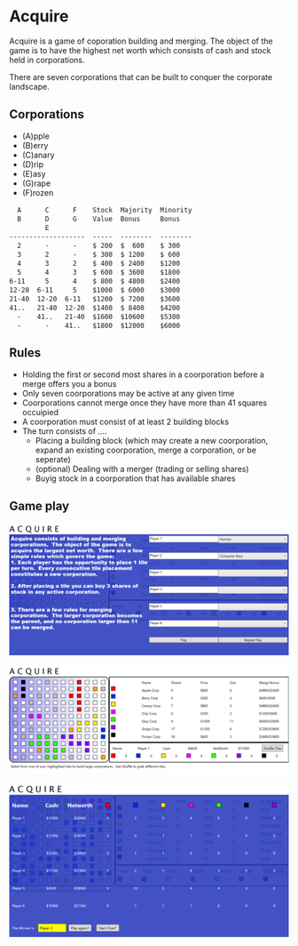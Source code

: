 # Acquire

Acquire is a game of coporation building and merging.  The object of the game is to have the highest net worth which consists of cash and stock held in corporations.

There are seven corporations that can be built to conquer the corporate landscape.

## Corporations
* (A)pple
* (B)erry
* (C)anary
* (D)rip
* (E)asy
* (G)rape
* (F)rozen

```
  A      C      F    Stock  Majority  Minority
  B      D      G    Value  Bonus     Bonus
         E
-------------------  -----  --------  --------
  2      -      -    $ 200  $  600    $ 300
  3      2      -    $ 300  $ 1200    $ 600
  4      3      2    $ 400  $ 2400    $1200
  5      4      3    $ 600  $ 3600    $1800
6-11     5      4    $ 800  $ 4800    $2400
12-20  6-11     5    $1000  $ 6000    $3000
21-40  12-20  6-11   $1200  $ 7200    $3600
41..   21-40  12-20  $1400  $ 8400    $4200
  -    41..   21-40  $1600  $10600    $5300
  -      -    41..   $1800  $12000    $6000
```

## Rules
* Holding the first or second most shares in a coorporation before a merge offers you a bonus
* Only seven coorporations may be active at any given time
* Coorporations cannot merge once they have more than 41 squares occuipied
* A coorporation must consist of at least 2 building blocks
* The turn consists of ....
  * Placing a building block (which may create a new coorporation, expand an existing coorporation, merge a corporation, or be seperate)
  * (optional) Dealing with a merger (trading or selling shares)
  * Buyig stock in a coorporation that has available shares

## Game play

![start screen](https://github.com/speedyjeff/acquire/blob/master/media/start.png)

![game play](https://github.com/speedyjeff/acquire/blob/master/media/play.png)

![finish](https://github.com/speedyjeff/acquire/blob/master/media/end.png)

